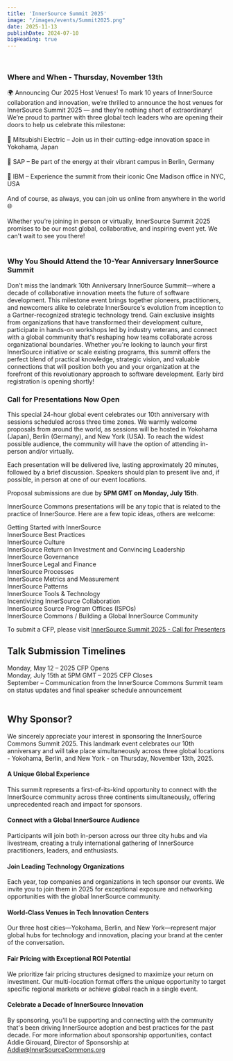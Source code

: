 ```yaml
---
title: 'InnerSource Summit 2025'
image: "/images/events/Summit2025.png"
date: 2025-11-13
publishDate: 2024-07-10
bigHeading: true
---
```

<br />

### Where and When - Thursday, November 13th
<!-- A Global Celebration – 10 Years of InnerSource Commons

We’re thrilled to invite you to a special milestone: the 10-year anniversary of InnerSource Commons! This year’s summit will be a truly global event, taking place across three locations—**Yokohama, Berlin, and New York**—on the same day.
Come and attend at any of these three locations or join the online livestream.

To mark this exciting occasion, we’re bringing together our vibrant community on three continents, giving everyone the chance to connect, collaborate, and celebrate a decade of InnerSource together.

Save the date and join us on November 13th in the city nearest you! -->

🌍 Announcing Our 2025 Host Venues!
To mark 10 years of InnerSource collaboration and innovation, we’re thrilled to announce the host venues for InnerSource Summit 2025 — and they’re nothing short of extraordinary!
We’re proud to partner with three global tech leaders who are opening their doors to help us celebrate this milestone:
<br />
<br />
🏢 Mitsubishi Electric – Join us in their cutting-edge innovation space in Yokohama, Japan
<br />
<br />
🏢 SAP – Be part of the energy at their vibrant campus in Berlin, Germany
<br />
<br />
🏢 IBM – Experience the summit from their iconic One Madison office in NYC, USA
<br />
<br />
And of course, as always, you can join us online from anywhere in the world 🌐
<br />
<br />
Whether you’re joining in person or virtually, InnerSource Summit 2025 promises to be our most global, collaborative, and inspiring event yet. We can't wait to see you there!
<br />
<br />

### Why You Should Attend the 10-Year Anniversary InnerSource Summit
Don't miss the landmark 10th Anniversary InnerSource Summit—where a decade of collaborative innovation meets the future of software development. This milestone event brings together pioneers, practitioners, and newcomers alike to celebrate InnerSource's evolution from inception to a Gartner-recognized strategic technology trend. Gain exclusive insights from organizations that have transformed their development culture, participate in hands-on workshops led by industry veterans, and connect with a global community that's reshaping how teams collaborate across organizational boundaries. Whether you're looking to launch your first InnerSource initiative or scale existing programs, this summit offers the perfect blend of practical knowledge, strategic vision, and valuable connections that will position both you and your organization at the forefront of this revolutionary approach to software development. Early bird registration is opening shortly!
<br />

### Call for Presentations Now Open

This special 24-hour global event celebrates our 10th anniversary with sessions scheduled across three time zones. We warmly welcome proposals from around the world, as sessions will be hosted in Yokohama (Japan), Berlin (Germany), and New York (USA). To reach the widest possible audience, the community will have the option of attending in-person and/or virtually.

Each presentation will be delivered live, lasting approximately 20 minutes, followed by a brief discussion. Speakers should plan to present live and, if possible, in person at one of our event locations.

Proposal submissions are due by **5PM GMT on Monday, July 15th**.

InnerSource Commons presentations will be any topic that is related to the practice of InnerSource. Here are a few topic ideas, others are welcome:

Getting Started with InnerSource <br />
InnerSource Best Practices <br /> 
InnerSource Culture <br />
InnerSource Return on Investment and Convincing Leadership <br />
InnerSource Governance <br />
InnerSource Legal and Finance <br />
InnerSource Processes <br />
InnerSource Metrics and Measurement <br />
InnerSource Patterns <br />
InnerSource Tools & Technology <br />
Incentivizing InnerSource Collaboration <br />
InnerSource Source Program Offices (ISPOs) <br />
InnerSource Commons / Building a Global InnerSource Community <br />

To submit a CFP, please visit [InnerSource Summit 2025 - Call for Presenters](https://docs.google.com/forms/d/e/1FAIpQLSfWKkRDWIYN8eTOMlxONZp23-_i9nnAfqSJm26QCdzS5NtO9w/viewform)

## Talk Submission Timelines
Monday, May 12 – 2025 CFP Opens <br />
Monday, July 15th at 5PM GMT – 2025 CFP Closes <br />
September – Communication from the InnerSource Commons Summit team on status updates and final speaker schedule announcement <br />
<br />

## Why Sponsor?
We sincerely appreciate your interest in sponsoring the InnerSource Commons Summit 2025. This landmark event celebrates our 10th anniversary and will take place simultaneously across three global locations - Yokohama, Berlin, and New York - on Thursday, November 13th, 2025.

#### A Unique Global Experience
This summit represents a first-of-its-kind opportunity to connect with the InnerSource community across three continents simultaneously, offering unprecedented reach and impact for sponsors.

#### Connect with a Global InnerSource Audience
Participants will join both in-person across our three city hubs and via livestream, creating a truly international gathering of InnerSource practitioners, leaders, and enthusiasts.

#### Join Leading Technology Organizations
Each year, top companies and organizations in tech sponsor our events. We invite you to join them in 2025 for exceptional exposure and networking opportunities with the global InnerSource community.

#### World-Class Venues in Tech Innovation Centers
Our three host cities—Yokohama, Berlin, and New York—represent major global hubs for technology and innovation, placing your brand at the center of the conversation.

#### Fair Pricing with Exceptional ROI Potential
We prioritize fair pricing structures designed to maximize your return on investment. Our multi-location format offers the unique opportunity to target specific regional markets or achieve global reach in a single event.

#### Celebrate a Decade of InnerSource Innovation
By sponsoring, you'll be supporting and connecting with the community that's been driving InnerSource adoption and best practices for the past decade.
For more information about sponsorship opportunities, contact Addie Girouard, Director of Sponsorship at [Addie@InnerSourceCommons.org](mailto:Addie@InnerSourceCommons.org)

